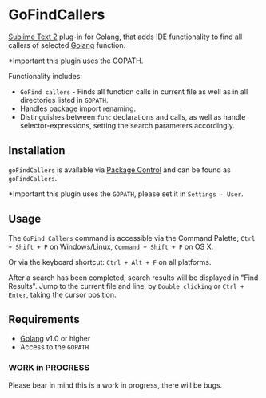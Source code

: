 # GoFindCallers

[Sublime Text 2][subl] plug-in for Golang, that adds IDE functionality to find all callers of selected [Golang][go] function.

[subl]: http://www.sublimetext.com/2
[go]: http://golang.org/

*Important this plugin uses the GOPATH.

Functionality includes:

- `GoFind callers` - Finds all function calls in current file as well as in all directories listed in `GOPATH`.
- Handles package import renaming.
- Distinguishes between `func` declarations and calls, as well as handle selector-expressions, setting the search parameters accordingly.

## Installation
`goFindCallers` is available via [Package Control][pkg-ctrl] and can be found as `goFindCallers`.

[pkg-ctrl]: http://wbond.net/sublime_packages/package_control

*Important this plugin uses the `GOPATH`, please set it in `Settings - User`.

## Usage

The `GoFind Callers` command is accessible via the Command Palette, `Ctrl + Shift + P` on Windows/Linux, `Command + Shift + P` on OS X.

Or via the keyboard shortcut: `Ctrl + Alt + F` on all platforms.

After a search has been completed, search results will be displayed in "Find Results". Jump to the current file and line, by `Double clicking` or `Ctrl + Enter`, taking the cursor position.

## Requirements

- [Golang][go] v1.0 or higher
- Access to the `GOPATH`

[go]: http://golang.org/

### WORK in PROGRESS

Please bear in mind this is a work in progress, there will be bugs.
